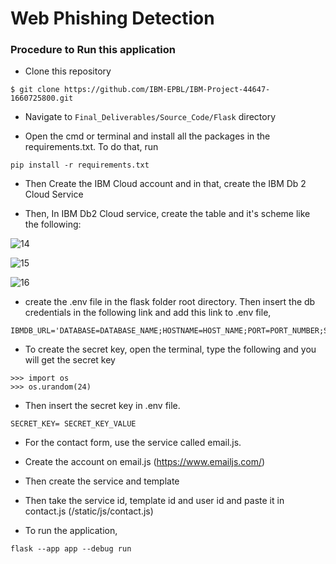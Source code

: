 # Web Phishing Detection

### Procedure to Run this application

- Clone this repository
```
$ git clone https://github.com/IBM-EPBL/IBM-Project-44647-1660725800.git
```

- Navigate to `Final_Deliverables/Source_Code/Flask` directory

- Open the cmd or terminal and install all the packages in the requirements.txt. To do that, run
```
pip install -r requirements.txt
```

- Then Create the IBM Cloud account and in that, create the IBM Db 2 Cloud Service

- Then, In IBM Db2 Cloud service, create the table and it's scheme like the following:

![14](https://user-images.githubusercontent.com/113231326/202849986-4a42c4f7-a378-4126-9562-101d8bb63974.jpg)

![15](https://user-images.githubusercontent.com/113231326/202849988-d0508afd-85ae-4a0a-a75a-09f5b766a2b5.jpg)

![16](https://user-images.githubusercontent.com/113231326/202849989-a25d06ac-baee-442e-a5ed-52fb599db8bf.jpg)


- create the .env file in the flask folder root directory. Then insert the db credentials in the following link and add this link to .env file,
```
IBMDB_URL='DATABASE=DATABASE_NAME;HOSTNAME=HOST_NAME;PORT=PORT_NUMBER;SECURITY=SSL;SSLServerCertificate=DigiCertGlobalRootCA.crt;UID=USER_ID;PWD=PASSWORD'
```

- To create the secret key, open the terminal, type the following and you will get the secret key
```
>>> import os
>>> os.urandom(24)
```

- Then insert the secret key in .env file.
```
SECRET_KEY= SECRET_KEY_VALUE
```

- For the contact form, use the service called email.js.

- Create the account on email.js (https://www.emailjs.com/)

- Then create the service and template

- Then take the service id, template id and user id and paste it in contact.js (/static/js/contact.js)

- To run the application,
 ```
flask --app app --debug run
```

